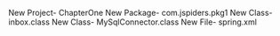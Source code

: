 New Project- ChapterOne
  New Package- com.jspiders.pkg1
    New Class- inbox.class
      New Class- MySqlConnector.class
        New File- spring.xml
